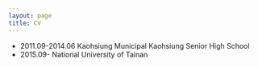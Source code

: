 ```yaml
---
layout: page
title: CV
---
```


- 2011.09-2014.06 Kaohsiung Municipal Kaohsiung Senior High School
- 2015.09-        National University of Tainan
